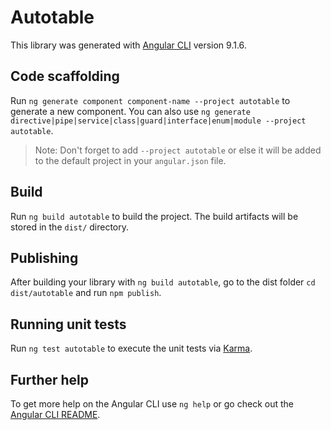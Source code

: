 # Autotable

This library was generated with [Angular CLI](https://github.com/angular/angular-cli) version 9.1.6.

## Code scaffolding

Run `ng generate component component-name --project autotable` to generate a new component. You can also use `ng generate directive|pipe|service|class|guard|interface|enum|module --project autotable`.
> Note: Don't forget to add `--project autotable` or else it will be added to the default project in your `angular.json` file. 

## Build

Run `ng build autotable` to build the project. The build artifacts will be stored in the `dist/` directory.

## Publishing

After building your library with `ng build autotable`, go to the dist folder `cd dist/autotable` and run `npm publish`.

## Running unit tests

Run `ng test autotable` to execute the unit tests via [Karma](https://karma-runner.github.io).

## Further help

To get more help on the Angular CLI use `ng help` or go check out the [Angular CLI README](https://github.com/angular/angular-cli/blob/master/README.md).
